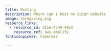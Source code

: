 ```yaml
---
title: Hosting
description: Where can I host my Quiqr website
image: Vormgeving.png
resource_links:
  - resource_id: d1be-4549-48e3
    resource_ref: aws_amplify
fonticonpicker: FaServer

---
```
















